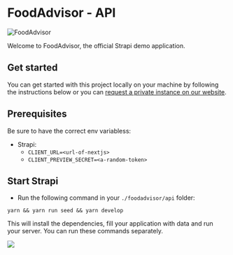 # FoodAdvisor - API

![FoodAdvisor](../foodadvisor.png)

Welcome to FoodAdvisor, the official Strapi demo application.

## Get started

You can get started with this project locally on your machine by following the instructions below or you can [request a private instance on our website](https://strapi.io/demo).

## Prerequisites

Be sure to have the correct env variabless:

- Strapi:
  - `CLIENT_URL=<url-of-nextjs>`
  - `CLIENT_PREVIEW_SECRET=<a-random-token>`

## Start Strapi

- Run the following command in your `./foodadvisor/api` folder:

```
yarn && yarn run seed && yarn develop
```

This will install the dependencies, fill your application with data and run your server. You can run these commands separately.

<a href="https://www.heroku.com/deploy/?template=https://github.com/buzzwin/buzzwin-strapi.git">
<img src="https://assets.strapi.io/uploads/Deploy_button_heroku_b1043fc67d.png" />
</a>
